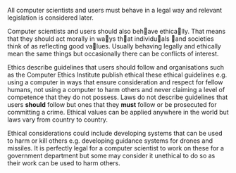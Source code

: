 All computer scientists and users must behave in a legal way and relevant legislation is considered later.

Computer scientists and users should also behave ethically. That means that they should act morally in ways that individuals and societies think of as reflecting good values.
Usually behaving legally and ethically mean the same things but occasionally there can be conflicts of interest.

Ethics describe guidelines that users should follow and organisations such as the Computer Ethics Institute publish ethical these ethical guidelines e.g. using a computer in ways that ensure consideration and respect for fellow humans, not using a computer to harm others and never claiming a level of competence that they do not possess.
Laws do not describe guidelines that users **should** follow but ones that they **must** follow or be prosecuted for committing a crime.
Ethical values can be applied anywhere in the world but laws vary from country to country.

Ethical considerations could include developing systems that can be used to harm or kill others e.g. developing guidance systems for drones and missiles. It is perfectly legal for a computer scientist to work on these for a government department but some may consider it unethical to do so as their work can be used to harm others.